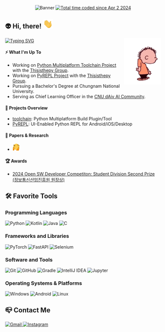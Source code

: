 <!-- Banner Section -->
<div align="center">
  <!-- Waving banner image -->
  <img src="https://capsule-render.vercel.app/api?type=waving&amp;color=gradient&amp;customColorList=3,4,6,14,15,18&amp;height=200&amp;text=Hello%20World!&amp;fontSize=58&amp;fontAlign=25&amp;fontAlignY=43" alt="Banner" />
    <!-- Wakatime badge -->
    <a href="https://wakatime.com/@018e9ebf-f215-481e-bbea-1fa1664c5069" target="_blank">
      <img src="https://wakatime.com/badge/user/018e9ebf-f215-481e-bbea-1fa1664c5069.svg" alt="Total time coded since Apr 2 2024" />
    </a>
  </div>
</div>

<!-- Greeting Section -->
<h2 align="left">👽 Hi, there! 
  <img src="https://github.com/haesol1013/haesol1013/blob/main/img/Hi.gif" height="30" />
</h2>

<img align="right" src="https://github.com/haesol1013/haesol1013/blob/main/img/dance.gif" height="150" />

<!-- Typing SVG for dynamic messages -->
<a href="https://git.io/typing-svg">
  <img src="https://readme-typing-svg.demolab.com?font=Jetbrains+Mono&amp;pause=1000&amp;color=15F5BA&amp;vCenter=true&amp;width=435&amp;height=30&amp;lines=A+student+with+a+passion+for+AI;Currently+learning+about+CS;Python+is+all+you+need" alt="Typing SVG" />
</a>

<!-- "What I'm Up To" Section -->
<h4>⚡ What I'm Up To</h4>
<ul>
  <li>Working on <a href="https://github.com/thisisthepy/toolchain">Python Multiplatform Toolchain Project</a> with the <a href="https://github.com/thisisthepy">Thisisthepy Group</a>.</li>
  <li>Working on <a href="https://github.com/thisisthepy/PyREPL">PyREPL Project</a> with the <a href="https://github.com/thisisthepy">Thisisthepy Group</a>.</li>
  <li>Pursuing a Bachelor's Degree at Chungnam National University.</li>
  <li>Serving as Chief Learning Officer in the <a href="https://github.com/dAiv-CNU">CNU dAiv AI Community</a>.</li>
</ul>

<!-- "Projects Overview" Section -->
<h4>🚀 Projects Overview</h4>
<ul>
  <li><a href="https://github.com/thisisthepy/toolchain">toolchain</a>: Python Multiplatform Build Plugin/Tool</li>
  <li><a href="https://github.com/thisisthepy/PyREPL">PyREPL</a>: UI-Enabled Python REPL for Android/iOS/Desktop</li>
</ul>

<!-- "Papers & Research" Section -->
<h4>📜 Papers & Research</h4>
<ul>
  <li><img src="https://github.com/haesol1013/haesol1013/blob/main/img/hmm.gif" height="24" /></li>
</ul>

<!-- "Awards" Section -->
<h4>🏆 Awards</h4>
<ul>
  <li>
    <a href="https://www.oss.kr/dev_competition_activities/show/56abffeb-ce35-49d7-bba3-ebbf4367170f">
      2024 Open SW Developer Competiton: Student Division Second Prize (정보통신산업진흥원 원장상)
    </a>
  </li>
</ul>

<!-- "Favorite Tools" Section -->
<h2>🛠️ Favorite Tools</h2>

<!-- Programming Languages -->
<h3>Programming Languages</h3>
<div style="white-space: nowrap;">
  <img src="https://img.shields.io/badge/python-3776AB?style=for-the-badge&amp;logo=python&amp;logoColor=white" alt="Python">
  <img src="https://img.shields.io/badge/kotlin-7F52FF?style=for-the-badge&amp;logo=kotlin&amp;logoColor=white" alt="Kotlin">
  <img src="https://img.shields.io/badge/java-007396?style=for-the-badge&amp;logoColor=white" alt="Java">
  <img src="https://img.shields.io/badge/c-A8B9CC?style=for-the-badge&amp;logo=c&amp;logoColor=white" alt="C">
</div>

<!-- Frameworks and Libraries -->
<h3>Frameworks and Libraries</h3>
<div style="white-space: nowrap;">
  <img src="https://img.shields.io/badge/pytorch-EE4C2C?style=for-the-badge&amp;logo=pytorch&amp;logoColor=white" alt="PyTorch">
  <img src="https://img.shields.io/badge/fastapi-009688?style=for-the-badge&amp;logo=fastapi&amp;logoColor=white" alt="FastAPI">
  <img src="https://img.shields.io/badge/selenium-43B02A?style=for-the-badge&amp;logo=selenium&amp;logoColor=white" alt="Selenium">
</div>

<!-- Software and Tools -->
<h3>Software and Tools</h3>
<div style="white-space: nowrap;">
  <img src="https://img.shields.io/badge/git-F05032?style=for-the-badge&amp;logo=git&amp;logoColor=white" alt="Git">
  <img src="https://img.shields.io/badge/github-181717?style=for-the-badge&amp;logo=github&amp;logoColor=white" alt="GitHub">
  <img src="https://img.shields.io/badge/gradle-02303A?style=for-the-badge&amp;logo=gradle&amp;logoColor=white" alt="Gradle">
  <img src="https://img.shields.io/badge/intellij%20idea-000000?style=for-the-badge&amp;logo=intellijidea&amp;logoColor=white" alt="IntelliJ IDEA">
  <img src="https://img.shields.io/badge/jupyter-F37626?style=for-the-badge&amp;logo=jupyter&amp;logoColor=white" alt="Jupyter">
</div>

<!-- Operating Systems & Platforms -->
<h3>Operating Systems &amp; Platforms</h3>
<div style="white-space: nowrap;">
  <img src="https://img.shields.io/badge/windows-0a70c5?style=for-the-badge&amp;logo=windows&amp;logoColor=white" alt="Windows">
  <img src="https://img.shields.io/badge/android-34A853?style=for-the-badge&amp;logo=android&amp;logoColor=white" alt="Android">
  <img src="https://img.shields.io/badge/linux-FCC624?style=for-the-badge&amp;logo=linux&amp;logoColor=white" alt="Linux">
</div>

<!-- "Contact Me" Section -->
<h2>📪 Contact Me</h2>
<div align="left">
  <a href="mailto:shinhaesol11@gmail.com">
    <img src="https://img.shields.io/badge/gmail-EA4335?style=for-the-badge&amp;logo=gmail&amp;logoColor=white" alt="Gmail">
  </a>
  <a href="https://www.instagram.com/sry.xiii" target="_blank">
    <img src="https://img.shields.io/badge/instagram-FF0069?style=for-the-badge&amp;logo=instagram&amp;logoColor=white" alt="Instagram">
  </a>
</div>
